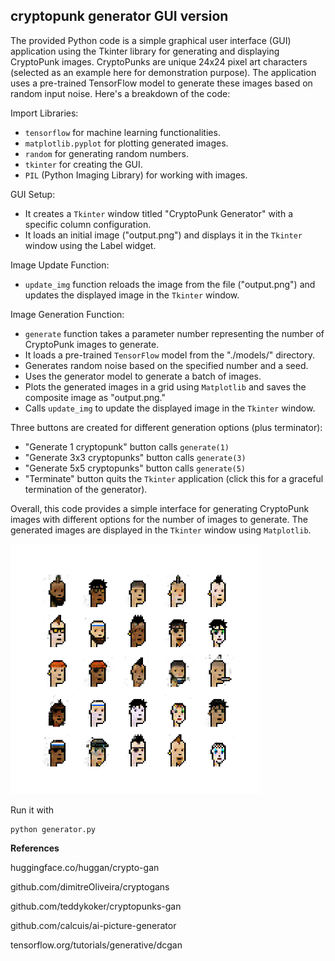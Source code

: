 ## cryptopunk generator GUI version
The provided Python code is a simple graphical user interface (GUI) application using the Tkinter library for generating and displaying CryptoPunk images. CryptoPunks are unique 24x24 pixel art characters (selected as an example here for demonstration purpose). The application uses a pre-trained TensorFlow model to generate these images based on random input noise.
Here's a breakdown of the code:

Import Libraries:
- `tensorflow` for machine learning functionalities.
- `matplotlib.pyplot` for plotting generated images.
- `random` for generating random numbers.
- `tkinter` for creating the GUI.
- `PIL` (Python Imaging Library) for working with images.

GUI Setup:
- It creates a `Tkinter` window titled "CryptoPunk Generator" with a specific column configuration.
- It loads an initial image ("output.png") and displays it in the `Tkinter` window using the Label widget.

Image Update Function:
- `update_img` function reloads the image from the file ("output.png") and updates the displayed image in the `Tkinter` window.

Image Generation Function:
- `generate` function takes a parameter number representing the number of CryptoPunk images to generate.
- It loads a pre-trained `TensorFlow` model from the "./models/" directory.
- Generates random noise based on the specified number and a seed.
- Uses the generator model to generate a batch of images.
- Plots the generated images in a grid using `Matplotlib` and saves the composite image as "output.png."
- Calls `update_img` to update the displayed image in the `Tkinter` window.

Three buttons are created for different generation options (plus terminator):
- "Generate 1 cryptopunk" button calls `generate(1)`
- "Generate 3x3 cryptopunks" button calls `generate(3)`
- "Generate 5x5 cryptopunks" button calls `generate(5)`
- "Terminate" button quits the `Tkinter` application (click this for a graceful termination of the generator).

Overall, this code provides a simple interface for generating CryptoPunk images with different options for the number of images to generate. The generated images are displayed in the `Tkinter` window using `Matplotlib`.

[<img src="https://raw.githubusercontent.com/calcuis/ai-picture-generator-gui/master/output.png" width="400" height="400">](https://github.com/calcuis/ai-picture-generator-gui/blob/main/output.png)

Run it with
```
python generator.py
```

**References**

huggingface.co/huggan/crypto-gan

github.com/dimitreOliveira/cryptogans

github.com/teddykoker/cryptopunks-gan

github.com/calcuis/ai-picture-generator

tensorflow.org/tutorials/generative/dcgan
